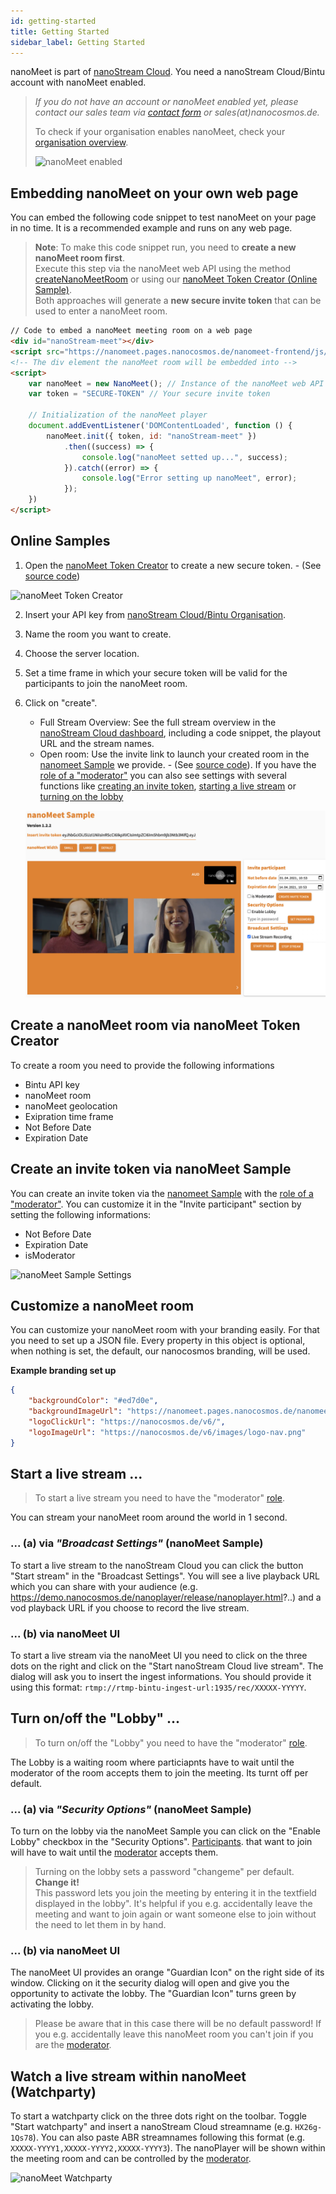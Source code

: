 ```yaml
---
id: getting-started
title: Getting Started
sidebar_label: Getting Started
---
```


nanoMeet is part of [nanoStream Cloud](https://bintu-cloud-frontend.nanocosmos.de). 
You need a nanoStream Cloud/Bintu account with nanoMeet enabled.

> *If you do not have an account or nanoMeet enabled yet, please contact our sales team via [contact form](https://www.nanocosmos.de/contact) or sales(at)nanocosmos.de.*
>
> To check if your organisation enables nanoMeet, check your [organisation overview](https://bintu-cloud-frontend.nanocosmos.de/organisation).
>
>  ![nanoMeet enabled](assets/enable-nanomeet.jpg)


## Embedding nanoMeet on your own web page

You can embed the following code snippet to test nanoMeet on your page in no time. It is a recommended example and runs on any web page. 

> **Note**: To make this code snippet run, you need to **create a new nanoMeet room first**. <br/>
> Execute this step via the nanoMeet web API using the method [createNanoMeetRoom](api#nanomeetcreatenanomeetroomapikey-roomsetup--promisesuccesserror) or using our [nanoMeet Token Creator (Online Sample)]((https://nanomeet.pages.nanocosmos.de/nanomeet-frontend/nanomeet-helper.html?bintu.apikey=YOUR-API-KEY&nanomeet.room=YOUR-ROOM-NAME)). <br/>
> Both approaches will generate a **new secure invite token** that can be used to enter a nanoMeet room.


```html
// Code to embed a nanoMeet meeting room on a web page
<div id="nanoStream-meet"></div>
<script src="https://nanomeet.pages.nanocosmos.de/nanomeet-frontend/js/nanomeet.js"></script>
<!-- The div element the nanoMeet room will be embedded into -->
<script>
    var nanoMeet = new NanoMeet(); // Instance of the nanoMeet web API
    var token = "SECURE-TOKEN" // Your secure invite token

    // Initialization of the nanoMeet player
    document.addEventListener('DOMContentLoaded', function () {
        nanoMeet.init({ token, id: "nanoStream-meet" })
            .then((success) => {
                console.log("nanoMeet setted up...", success);
            }).catch((error) => {
                console.log("Error setting up nanoMeet", error);
            });
    })
</script>
```

## Online Samples

1. Open the [nanoMeet Token Creator](https://nanomeet.pages.nanocosmos.de/nanomeet-frontend/nanomeet-helper.html?bintu.apikey=YOUR-API-KEY&nanomeet.room=YOUR-ROOM-NAME) to create a new secure token.  - (See [source code](source-code#nanomeet-token-creator-source-code)) 

![nanoMeet Token Creator](assets/nanomeet-helper.jpg)

2. Insert your API key from [nanoStream Cloud/Bintu Organisation](https://bintu-cloud-frontend.nanocosmos.de/organisation).
3. Name the room you want to create.
4. Choose the server location.
5. Set a time frame in which your secure token will be valid for the participants to join the nanoMeet room.
6. Click on "create".
   - Full Stream Overview: See the full stream overview in the [nanoStream Cloud dashboard](https://bintu-cloud-frontend.nanocosmos.de/), including a code snippet, the playout URL and the stream names.
   - Open room: Use the invite link to launch your created room in the [nanomeet Sample](https://nanomeet.pages.nanocosmos.de/nanomeet-frontend/nanomeet-sample.html?token=) we provide.  - (See [source code](source-code#nanomeet-sample-source-code)). If you have the [role of a "moderator"](introduction#roles) you can also see settings with several functions like [creating an invite token](#create-an-invite-token-via-nanomeet-sample),  [starting a live stream](#start-a-live-stream-) or [turning on the lobby](#turn-onoff-the-lobby-)

   ![nanoMeet Meeting](assets/nanomeet-meeting.jpg)

## Create a nanoMeet room via nanoMeet Token Creator

To create a room you need to provide the following informations
 - Bintu API key
 - nanoMeet room
 - nanoMeet geolocation
 - Exipration time frame
  - Not Before Date
  - Expiration Date

## Create an invite token via nanoMeet Sample

You can create an invite token via the [nanomeet Sample](https://nanomeet.pages.nanocosmos.de/nanomeet-frontend/nanomeet-sample.html?token=) with the [role of a "moderator"](introduction#roles).
You can customize it in the "Invite participant" section by setting the following informations:
- Not Before Date
- Expiration Date
- isModerator

![nanoMeet Sample Settings](assets/nanomeet-ui-settings.jpg)

## Customize a nanoMeet room

You can customize your nanoMeet room with your branding easily.
For that you need to set up a JSON file. Every property in this object is optional, when nothing is set, the default, our nanocosmos branding, will be used.

**Example branding set up**

```json
{
    "backgroundColor": "#ed7d0e",
    "backgroundImageUrl": "https://nanomeet.pages.nanocosmos.de/nanomeet-frontend/img/bg.png",
    "logoClickUrl": "https://nanocosmos.de/v6/",
    "logoImageUrl": "https://nanocosmos.de/v6/images/logo-nav.png"
}
```

## Start a live stream ...

> To start a live stream you need to have the "moderator" [role](introduction#roles).

You can stream your nanoMeet room around the world in 1 second.

### ... (a) via *"Broadcast Settings"* (nanoMeet Sample)

To start a live stream to the nanoStream Cloud you can click the button "Start stream" in the "Broadcast Settings". You will see a live playback URL which you can share with your audience (e.g. https://demo.nanocosmos.de/nanoplayer/release/nanoplayer.html?..) and a vod playback URL if you choose to record the live stream.


### ... (b) via nanoMeet UI

To start a live stream via the nanoMeet UI you need to click on the three dots on the right and click on the "Start nanoStream Cloud live stream". The dialog will ask you to insert the ingest informations. You should provide it using this format: `rtmp://rtmp-bintu-ingest-url:1935/rec/XXXXX-YYYYY`.

## Turn on/off the "Lobby" ...

> To turn on/off the "Lobby" you need to have the "moderator" [role](introduction#roles).

The Lobby is a waiting room where particiapnts have to wait until the moderator of the room accepts  them to join the meeting. Its turnt off per default.


### ... (a) via *"Security Options"* (nanoMeet Sample)

To turn on the lobby via the nanoMeet Sample you can click on the "Enable Lobby" checkbox in the "Security Options". 
[Participants](introduction#roles). that want to join will have to wait until the [moderator](introduction#roles) accepts them.

> Turning on the lobby sets a password "changeme" per default. **Change it!** <br/>
> This password lets you join the meeting by entering it in the textfield displayed in the lobby".
> It's helpful if you e.g. accidentally leave the meeting and want to join again or want someone else to join without the need to let them in by hand.

### ... (b) via nanoMeet UI

The nanoMeet UI provides an orange "Guardian Icon" on the right side of its window. Clicking on it the security dialog will open and give you the opportunity to activate the lobby. The "Guardian Icon" turns green by activating the lobby.

> Please be aware that in this case there will be no default password! If you e.g. accidentally leave this nanoMeet room you can't join if you are the [moderator](introduction#roles).

## Watch a live stream within nanoMeet (Watchparty)

To start a watchparty click on the three dots right on the toolbar. Toggle "Start watchparty" and insert a nanoStream Cloud streamname (e.g. `HX26g-1Qs78`). You can also paste ABR streamnames following this format (e.g. `XXXXX-YYYY1,XXXXX-YYYY2,XXXXX-YYYY3`). The nanoPlayer will be shown within the meeting room and can be controlled by the [moderator](introduction#roles).

![nanoMeet Watchparty](assets/nanomeet-watchparty.jpg)


